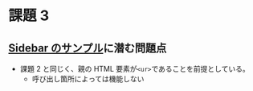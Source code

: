 # 課題 3

## [Sidebar のサンプル](https://codesandbox.io/s/epic-nash-2vbw4?file=/src/App.js)に潜む問題点

- 課題 2 と同じく、親の HTML 要素が`<ur>`であることを前提としている。
  - 呼び出し箇所によっては機能しない

